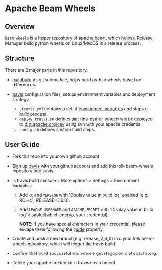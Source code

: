 <!--
    Licensed to the Apache Software Foundation (ASF) under one
    or more contributor license agreements.  See the NOTICE file
    distributed with this work for additional information
    regarding copyright ownership.  The ASF licenses this file
    to you under the Apache License, Version 2.0 (the
    "License"); you may not use this file except in compliance
    with the License.  You may obtain a copy of the License at

      http://www.apache.org/licenses/LICENSE-2.0

    Unless required by applicable law or agreed to in writing,
    software distributed under the License is distributed on an
    "AS IS" BASIS, WITHOUT WARRANTIES OR CONDITIONS OF ANY
    KIND, either express or implied.  See the License for the
    specific language governing permissions and limitations
    under the License.
-->

# Apache Beam Wheels

## Overview

`beam-wheels` is a helper repository of [apache beam](https://github.com/apache/beam), which helps a Release 
Manager build python wheels on Linux/MacOS in a release process.

## Structure

There are 2 major parts in this repository.
* [multibuild](https://github.com/matthew-brett/multibuild) as git submodule, helps build python wheels based on different os.

* [travis](https://travis-ci.com/) configuration files, setups environment variables and deployment strategy.
  
  * `.travis.yml` contains a set of [environment variables](https://docs.travis-ci.com/user/environment-variables/) and steps of build process.
  * `deploy_travis.sh` defines that final python wheels will be deployed to [dist.apache.org/dev](https://dist.apache.org/repos/dist/dev/beam/)
    using svn with your apache credential.
  * `config.sh` defines custom build steps.

## User Guide

* Fork this repo into your own github account.

* Sign up [travis](https://travis-ci.com/) with your github account and add this folk beam-wheels repository into travis.

* In travis build console > More options > Settings > Environment Variables:

  * Add `RC` and `VERSION` with 'Display value in build log' enabled (e.g. RC=rc1, RELEASE=2.6.0).
  * Add `APACHE_USERNAME` and `APACHE_SECRET` with 'Display value in build log' disabled(which encrypt your credential).
  
    __NOTE__: If you have special characters in your credential, please escape them following the [guide](https://docs.travis-ci.com/user/encryption-keys/#note-on-escaping-certain-symbols) properly.

* Create and push a new branch(e.g. release_2_6_0) into your folk beam-wheels repository, which will trigger the travis build.

* Confirm that build successful and wheels get staged on dist.apache.org.

* Delete your apache credential in travis environment.
